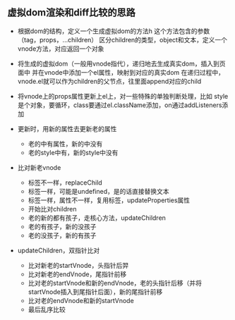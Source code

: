 ## 虚拟dom渲染和diff比较的思路

- 根据dom的结构，定义一个生成虚拟dom的方法h
  这个方法包含的参数（tag，props，...children）
  区分children的类型，object和文本，定义一个vnode方法，对应返回一个对象

- 将生成的虚拟dom（一般用vnode指代），递归地去生成真实dom，插入到页面中
  并在vnode中添加一个el属性，映射到对应的真实dom
  在递归过程中，vnode.el就可以作为children的父节点，往里面append对应的child

- 将vnode上的props属性更新上el上，对一些特殊的单独判断处理，比如
  style是个对象，要循环，class要通过el.className添加，on通过addListeners添加

- 更新时，用新的属性去更新老的属性
    - 老的中有属性，新的中没有
    - 老的style中有，新的style中没有

- 比对新老vnode
  - 标签不一样，replaceChild
  - 标签一样，可能是undefined，是的话直接替换文本
  - 标签一样，属性不一样，复用标签，updateProperties属性
  - 开始比对children
  - 老的新的都有孩子，走核心方法，updateChildren
  - 老的有孩子，新的没孩子
  - 老的没孩子，新的有孩子

- updateChildren，双指针比对
  - 比对新老的startVnode，头指针后羿
  - 比对新老的endVnode，尾指针前移
  - 比对老的startVnode和新的endVnode，老的头指针后移（并将startVnode插入到尾指针后面），新的尾指针前移
  - 比对老的endVnode和新的startVnode
  - 最后乱序比较

    